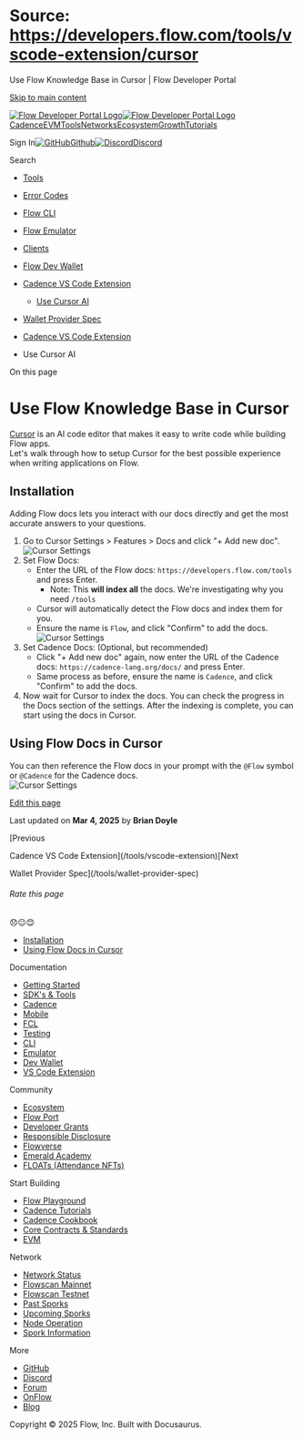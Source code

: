 # Source: https://developers.flow.com/tools/vscode-extension/cursor

Use Flow Knowledge Base in Cursor | Flow Developer Portal



[Skip to main content](#__docusaurus_skipToContent_fallback)

[![Flow Developer Portal Logo](/img/flow-docs-logo-dark.png)![Flow Developer Portal Logo](/img/flow-docs-logo-light.png)](/)[Cadence](/build/flow)[EVM](/evm/about)[Tools](/tools/flow-cli)[Networks](/networks/flow-networks)[Ecosystem](/ecosystem)[Growth](/growth)[Tutorials](/tutorials)

Sign In[![GitHub]()Github](https://github.com/onflow)[![Discord]()Discord](https://discord.gg/flow)

Search

* [Tools](/tools)
* [Error Codes](/tools/error-codes)
* [Flow CLI](/tools/flow-cli)
* [Flow Emulator](/tools/emulator)
* [Clients](/tools/clients)
* [Flow Dev Wallet](/tools/flow-dev-wallet)
* [Cadence VS Code Extension](/tools/vscode-extension)

  + [Use Cursor AI](/tools/vscode-extension/cursor)
* [Wallet Provider Spec](/tools/wallet-provider-spec)

* [Cadence VS Code Extension](/tools/vscode-extension)
* Use Cursor AI

On this page

# Use Flow Knowledge Base in Cursor

[Cursor](https://www.cursor.com/) is an AI code editor that makes it easy to write code while building Flow apps.  
Let's walk through how to setup Cursor for the best possible experience when writing applications on Flow.

## Installation[​](#installation "Direct link to Installation")

Adding Flow docs lets you interact with our docs directly and get the most accurate answers to your questions.

1. Go to Cursor Settings > Features > Docs and click "+ Add new doc".
   ![Cursor Settings](/assets/images/use-cursor-1-4c5b9bc11a4106f1ca259b60faa6e871.png)
2. Set Flow Docs:
   * Enter the URL of the Flow docs: `https://developers.flow.com/tools` and press Enter.
     + Note: This **will index all** the docs. We're investigating why you need `/tools`
   * Cursor will automatically detect the Flow docs and index them for you.
   * Ensure the name is `Flow`, and click "Confirm" to add the docs.
     ![Cursor Settings](/assets/images/use-cursor-2-40225d578bab288f66abe1221315b89d.png)
3. Set Cadence Docs: (Optional, but recommended)
   * Click "+ Add new doc" again, now enter the URL of the Cadence docs: `https://cadence-lang.org/docs/` and press Enter.
   * Same process as before, ensure the name is `Cadence`, and click "Confirm" to add the docs.
4. Now wait for Cursor to index the docs. You can check the progress in the Docs section of the settings. After the indexing is complete, you can start using the docs in Cursor.

## Using Flow Docs in Cursor[​](#using-flow-docs-in-cursor "Direct link to Using Flow Docs in Cursor")

You can then reference the Flow docs in your prompt with the `@Flow` symbol or `@Cadence` for the Cadence docs.  
![Cursor Settings](/assets/images/use-cursor-3-ee338cc36953ea4ae1fe236ba9c1a9a5.png)

[Edit this page](https://github.com/onflow/docs/tree/main/docs/tools/vscode-extension/cursor/index.md)

Last updated on **Mar 4, 2025** by **Brian Doyle**

[Previous

Cadence VS Code Extension](/tools/vscode-extension)[Next

Wallet Provider Spec](/tools/wallet-provider-spec)

###### Rate this page

😞😐😊

* [Installation](#installation)
* [Using Flow Docs in Cursor](#using-flow-docs-in-cursor)

Documentation

* [Getting Started](/build/getting-started/contract-interaction)
* [SDK's & Tools](/tools)
* [Cadence](https://cadence-lang.org/docs/)
* [Mobile](/build/guides/mobile/overview)
* [FCL](/tools/clients/fcl-js)
* [Testing](/build/smart-contracts/testing)
* [CLI](/tools/flow-cli)
* [Emulator](/tools/emulator)
* [Dev Wallet](https://github.com/onflow/fcl-dev-wallet)
* [VS Code Extension](/tools/vscode-extension)

Community

* [Ecosystem](/ecosystem)
* [Flow Port](https://port.onflow.org/)
* [Developer Grants](https://github.com/onflow/developer-grants)
* [Responsible Disclosure](https://flow.com/flow-responsible-disclosure)
* [Flowverse](https://www.flowverse.co/)
* [Emerald Academy](https://academy.ecdao.org/)
* [FLOATs (Attendance NFTs)](https://floats.city/)

Start Building

* [Flow Playground](https://play.flow.com/)
* [Cadence Tutorials](https://cadence-lang.org/docs/tutorial/first-steps)
* [Cadence Cookbook](https://open-cadence.onflow.org)
* [Core Contracts & Standards](/build/core-contracts)
* [EVM](/evm/about)

Network

* [Network Status](https://status.onflow.org/)
* [Flowscan Mainnet](https://flowdscan.io/)
* [Flowscan Testnet](https://testnet.flowscan.io/)
* [Past Sporks](/networks/node-ops/node-operation/past-sporks)
* [Upcoming Sporks](/networks/node-ops/node-operation/upcoming-sporks)
* [Node Operation](/networks/node-ops)
* [Spork Information](/networks/node-ops/node-operation/spork)

More

* [GitHub](https://github.com/onflow)
* [Discord](https://discord.gg/flow)
* [Forum](https://forum.onflow.org/)
* [OnFlow](https://onflow.org/)
* [Blog](https://flow.com/blog)

Copyright © 2025 Flow, Inc. Built with Docusaurus.